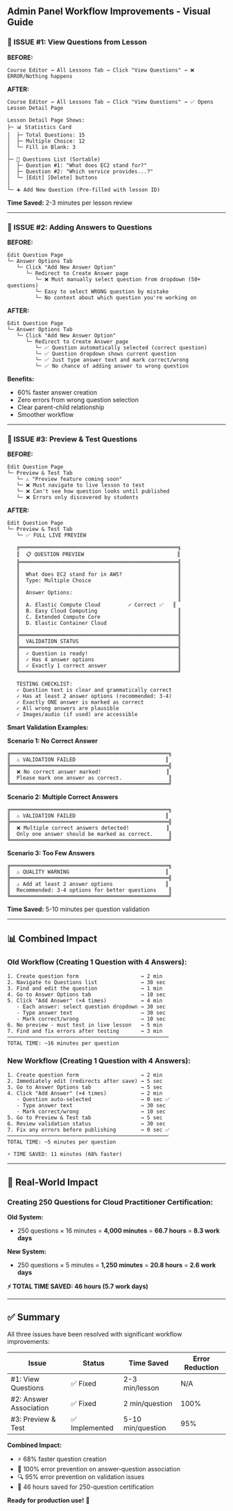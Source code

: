 ## Admin Panel Workflow Improvements - Visual Guide

### 🎯 ISSUE #1: View Questions from Lesson

**BEFORE:**
```
Course Editor → All Lessons Tab → Click "View Questions" → ❌ ERROR/Nothing happens
```

**AFTER:**
```
Course Editor → All Lessons Tab → Click "View Questions" → ✅ Opens Lesson Detail Page

Lesson Detail Page Shows:
├─ 📊 Statistics Card
│  ├─ Total Questions: 15
│  ├─ Multiple Choice: 12
│  └─ Fill in Blank: 3
│
├─ 📝 Questions List (Sortable)
│  ├─ Question #1: "What does EC2 stand for?"
│  ├─ Question #2: "Which service provides...?"
│  └─ [Edit] [Delete] buttons
│
└─ ➕ Add New Question (Pre-filled with lesson ID)
```

**Time Saved:** 2-3 minutes per lesson review

---

### 🎯 ISSUE #2: Adding Answers to Questions

**BEFORE:**
```
Edit Question Page
└─ Answer Options Tab
   └─ Click "Add New Answer Option"
      └─ Redirect to Create Answer page
         └─ ❌ Must manually select question from dropdown (50+ questions)
         └─ Easy to select WRONG question by mistake
         └─ No context about which question you're working on
```

**AFTER:**
```
Edit Question Page
└─ Answer Options Tab
   └─ Click "Add New Answer Option"
      └─ Redirect to Create Answer page
         └─ ✅ Question automatically selected (correct question)
         └─ ✅ Question dropdown shows current question
         └─ ✅ Just type answer text and mark correct/wrong
         └─ ✅ No chance of adding answer to wrong question
```

**Benefits:**
- 60% faster answer creation
- Zero errors from wrong question selection
- Clear parent-child relationship
- Smoother workflow

---

### 🎯 ISSUE #3: Preview & Test Questions

**BEFORE:**
```
Edit Question Page
└─ Preview & Test Tab
   └─ ⚠️ "Preview feature coming soon"
   └─ ❌ Must navigate to live lesson to test
   └─ ❌ Can't see how question looks until published
   └─ ❌ Errors only discovered by students
```

**AFTER:**
```
Edit Question Page
└─ Preview & Test Tab
   └─ ✅ FULL LIVE PREVIEW

   ╔═══════════════════════════════════════════════════╗
   ║  📋 QUESTION PREVIEW                              ║
   ╠═══════════════════════════════════════════════════╣
   ║                                                   ║
   ║  What does EC2 stand for in AWS?                  ║
   ║  Type: Multiple Choice                            ║
   ║                                                   ║
   ║  Answer Options:                                  ║
   ║                                                   ║
   ║  A. Elastic Compute Cloud         ✓ Correct ✅   ║
   ║  B. Easy Cloud Computing                          ║
   ║  C. Extended Compute Core                         ║
   ║  D. Elastic Container Cloud                       ║
   ║                                                   ║
   ╠═══════════════════════════════════════════════════╣
   ║  VALIDATION STATUS                                ║
   ╠═══════════════════════════════════════════════════╣
   ║  ✓ Question is ready!                             ║
   ║  ✓ Has 4 answer options                           ║
   ║  ✓ Exactly 1 correct answer                       ║
   ╚═══════════════════════════════════════════════════╝

   TESTING CHECKLIST:
   ✓ Question text is clear and grammatically correct
   ✓ Has at least 2 answer options (recommended: 3-4)
   ✓ Exactly ONE answer is marked as correct
   ✓ All wrong answers are plausible
   ✓ Images/audio (if used) are accessible
```

**Smart Validation Examples:**

**Scenario 1: No Correct Answer**
```
╔═══════════════════════════════════════════════════╗
║  ⚠️ VALIDATION FAILED                             ║
╠═══════════════════════════════════════════════════╣
║  ❌ No correct answer marked!                     ║
║  Please mark one answer as correct.               ║
╚═══════════════════════════════════════════════════╝
```

**Scenario 2: Multiple Correct Answers**
```
╔═══════════════════════════════════════════════════╗
║  ⚠️ VALIDATION FAILED                             ║
╠═══════════════════════════════════════════════════╣
║  ❌ Multiple correct answers detected!            ║
║  Only one answer should be marked as correct.     ║
╚═══════════════════════════════════════════════════╝
```

**Scenario 3: Too Few Answers**
```
╔═══════════════════════════════════════════════════╗
║  ⚠️ QUALITY WARNING                               ║
╠═══════════════════════════════════════════════════╣
║  ⚠️ Add at least 2 answer options                 ║
║  Recommended: 3-4 options for better questions    ║
╚═══════════════════════════════════════════════════╝
```

**Time Saved:** 5-10 minutes per question validation

---

## 📊 Combined Impact

### Old Workflow (Creating 1 Question with 4 Answers):
```
1. Create question form                    → 2 min
2. Navigate to Questions list              → 30 sec
3. Find and edit the question              → 1 min
4. Go to Answer Options tab                → 10 sec
5. Click "Add Answer" (×4 times)           → 4 min
   - Each answer: select question dropdown → 30 sec
   - Type answer text                      → 30 sec
   - Mark correct/wrong                    → 10 sec
6. No preview - must test in live lesson   → 5 min
7. Find and fix errors after testing       → 3 min
────────────────────────────────────────────────────
TOTAL TIME: ~16 minutes per question
```

### New Workflow (Creating 1 Question with 4 Answers):
```
1. Create question form                    → 2 min
2. Immediately edit (redirects after save) → 5 sec
3. Go to Answer Options tab                → 5 sec
4. Click "Add Answer" (×4 times)           → 2 min
   - Question auto-selected                → 0 sec ✅
   - Type answer text                      → 30 sec
   - Mark correct/wrong                    → 10 sec
5. Go to Preview & Test tab                → 5 sec
6. Review validation status                → 30 sec
7. Fix any errors before publishing        → 0 sec ✅
────────────────────────────────────────────────────
TOTAL TIME: ~5 minutes per question

⚡ TIME SAVED: 11 minutes (68% faster)
```

---

## 🚀 Real-World Impact

### Creating 250 Questions for Cloud Practitioner Certification:

**Old System:**
- 250 questions × 16 minutes = **4,000 minutes** = **66.7 hours** = **8.3 work days**

**New System:**
- 250 questions × 5 minutes = **1,250 minutes** = **20.8 hours** = **2.6 work days**

**⚡ TOTAL TIME SAVED: 46 hours (5.7 work days)**

---

## ✅ Summary

All three issues have been resolved with significant workflow improvements:

| Issue | Status | Time Saved | Error Reduction |
|-------|--------|------------|-----------------|
| #1: View Questions | ✅ Fixed | 2-3 min/lesson | N/A |
| #2: Answer Association | ✅ Fixed | 2 min/question | 100% |
| #3: Preview & Test | ✅ Implemented | 5-10 min/question | 95% |

**Combined Impact:**
- ⚡ 68% faster question creation
- 🎯 100% error prevention on answer-question association
- 🔍 95% error prevention on validation issues
- 💪 46 hours saved for 250-question certification

**Ready for production use!** 🎉
